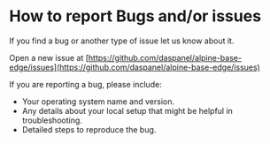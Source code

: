 
# How to report Bugs and/or issues

If you find a bug or another type of issue let us know about it.

Open a new issue at 
[https://github.com/daspanel/alpine-base-edge/issues](https://github.com/daspanel/alpine-base-edge/issues)

If you are reporting a bug, please include:

* Your operating system name and version.
* Any details about your local setup that might be helpful in troubleshooting.
* Detailed steps to reproduce the bug.

